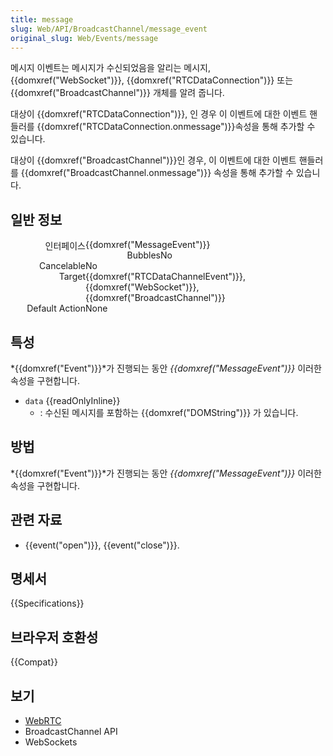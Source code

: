 ```yaml
---
title: message
slug: Web/API/BroadcastChannel/message_event
original_slug: Web/Events/message
---
```


메시지 이벤트는 메시지가 수신되었음을 알리는 메시지, {{domxref("WebSocket")}}, {{domxref("RTCDataConnection")}} 또는 {{domxref("BroadcastChannel")}} 개체를 알려 줍니다.

대상이 {{domxref("RTCDataConnection")}}, 인 경우 이 이벤트에 대한 이벤트 핸들러를 {{domxref("RTCDataConnection.onmessage")}}속성을 통해 추가할 수 있습니다.

대상이 {{domxref("BroadcastChannel")}}인 경우, 이 이벤트에 대한 이벤트 핸들러를 {{domxref("BroadcastChannel.onmessage")}} 속성을 통해 추가할 수 있습니다.

## 일반 정보

<dl><dt style="width: 120px; text-align: right; float: left;">인터페이스</dt></dl>

<dl><dd style="margin: 0px 0px 0px 120px;">{{domxref("MessageEvent")}}</dd><dt style="width: 120px; text-align: right; float: left;">Bubbles</dt><dd style="margin: 0px 0px 0px 120px;">No</dd><dt style="width: 120px; text-align: right; float: left;">Cancelable</dt><dd style="margin: 0px 0px 0px 120px;">No</dd><dt style="width: 120px; text-align: right; float: left;">Target</dt><dd style="margin: 0px 0px 0px 120px;">{{domxref("RTCDataChannelEvent")}}, {{domxref("WebSocket")}}, {{domxref("BroadcastChannel")}}</dd><dt style="width: 120px; text-align: right; float: left;">Default Action</dt><dd style="margin: 0px 0px 0px 120px;">None</dd></dl>

## 특성

*{{domxref("Event")}}*가 진행되는 동안 _{{domxref("MessageEvent")}}_ 이러한 속성을 구현합니다.

- `data` {{readOnlyInline}}
  - : 수신된 메시지를 포함하는 {{domxref("DOMString")}} 가 있습니다.

## 방법

*{{domxref("Event")}}*가 진행되는 동안 _{{domxref("MessageEvent")}}_ 이러한 속성을 구현합니다.

## 관련 자료

- {{event("open")}}, {{event("close")}}.

## 명세서

{{Specifications}}

## 브라우저 호환성

{{Compat}}

## 보기

- [WebRTC](/ko/docs/Web/Guide/API/WebRTC)
- BroadcastChannel API
- WebSockets
